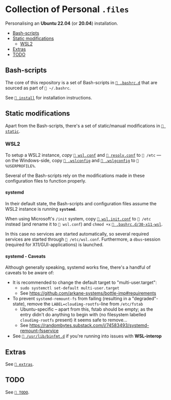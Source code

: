 # Collection of Personal `.files`

Personalising an **Ubuntu 22.04** (or **20.04**) installation.

- [Bash-scripts](#bash-scripts)
- [Static modifications](#static-modifications)
  - [WSL2](#wsl2)
- [Extras](#extras)
- [TODO](#todo)

## Bash-scripts

The core of this repository is a set of Bash-scripts in
[`📂 .bashrc.d`](./.bashrc.d/) that are sourced as part of `📄 ~/.bashrc`.

See [`📂 install`](./install/README.md) for installation instructions.

## Static modifications

Apart from the Bash-scripts, there's a set of static/manual modifications in
[`📂 static`](./static/README.md).

### WSL2

To setup a WSL2 instance, _copy_ [`📄 wsl.conf`](./static/linux/etc/wsl.conf)
and [`📄 resolv.conf`](./static/linux/etc/resolv.conf) to `📂 /etc` — on the
Windows-side, copy [`📄 .wslconfig`](./static/windows/.wslconfig) and
[`📄 .wslgconfig`](./static/windows/.wslgconfig) to `📂 %USERPROFILE%`.

Several of the Bash-scripts rely on the modifications made in these
configuration files to function properly.

#### systemd

In their default state, the Bash-scripts and configuration files assume the WSL2
instance is running **`systemd`**.

When using Microsoft's `/init` system, copy
[`📄 wsl.init.conf`](./static/linux/etc/wsl.init.conf) to `📂 /etc` instead (and
rename it to `📄 wsl.conf`) and `chmod +x`
[`📄 .bashrc.d/30-x11-wsl`](./.bashrc.d/30-x11-wsl).

In this case no services are started automatically, so several required services
are started through `📄 /etc/wsl.conf`. Furthermore, a `dbus`-session (required
for X11/GUI-applications) is launched.

#### systemd - Caveats

Although generally speaking, systemd works fine, there's a handful of caveats to
be aware of:

- It is recommended to change the default target to "multi-user.target":
  - `sudo systemctl set-default multi-user.target`
  - See <https://github.com/arkane-systems/bottle-imp#requirements>
- To prevent `systemd-remount-fs` from failing (resulting in a
  "degraded"-state), remove the `LABEL=cloudimg-rootfs`-line from `/etc/fstab`
  - Ubuntu-specific – apart from this, fstab should be empty; as the entry
    didn't do anything to begin with (no filesystem labelled `cloudimg-rootfs`
    present) it seems safe to remove...
  - See <https://randombytes.substack.com/i/74583493/systemd-remount-fsservice>
- See [`📂 /usr/lib/binfmt.d`](static/linux/usr/lib/binfmt.d/README.md) if
  you're running into issues with **WSL-interop**

## Extras

See [`📂 extras`](./extras/README.md).

## TODO

See [`📄 TODO`](./TODO).

